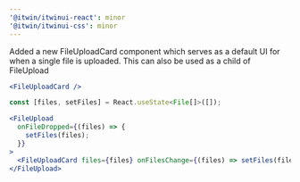 ```yaml
---
'@itwin/itwinui-react': minor
'@itwin/itwinui-css': minor
---
```


Added a new FileUploadCard component which serves as a default UI for when a single file is uploaded. This can also be used as a child of FileUpload

```jsx
<FileUploadCard />
```

```jsx
const [files, setFiles] = React.useState<File[]>([]);

<FileUpload
  onFileDropped={(files) => {
    setFiles(files);
  }}
>
  <FileUploadCard files={files} onFilesChange={(files) => setFiles(files)} />
</FileUpload>
```

